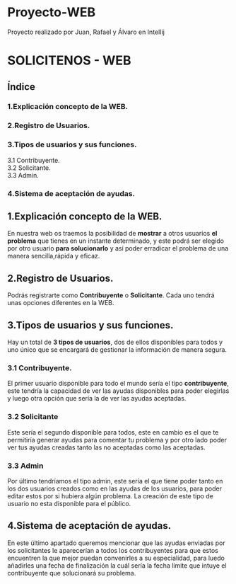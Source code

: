 # Proyecto-WEB
Proyecto realizado por Juan, Rafael y Álvaro en IntelIij


# SOLICITENOS - WEB 

## Índice

### 1.Explicación concepto de la WEB.
### 2.Registro de Usuarios.
### 3.Tipos de usuarios y sus funciones.  
3.1 Contribuyente.  
3.2 Solicitante.  
3.3 Admin.
### 4.Sistema de aceptación de ayudas.

## 1.Explicación concepto de la WEB.  
En nuestra web os traemos la posibilidad de **mostrar** a otros usuarios **el problema** que tienes en un instante determinado, y este podrá ser elegido por otro usuario **para solucionarlo** y así poder erradicar el problema de una manera sencilla,rápida y eficaz.  
## 2.Registro de Usuarios.  
Podrás registrarte como **Contribuyente** o **Solicitante**. Cada uno tendrá unas opciones diferentes en la WEB.  
## 3.Tipos de usuarios y sus funciones.  
Hay un total de **3 tipos de usuarios**, dos de ellos disponibles para todos y uno único que se encargará de gestionar la información de manera segura.  
### 3.1 Contribuyente.  
El primer usuario disponible para todo el mundo sería el tipo **contribuyente**, este tendría la capacidad de ver las ayudas disponibles para poder elegirlas y luego otra opción que sería la de ver las ayudas aceptadas.  
### 3.2 Solicitante  
Este sería el segundo disponible para todos, este en cambio es el que te permitiría generar ayudas para comentar tu problema y por otro lado poder ver tus ayudas creadas tanto las no aceptadas como las aceptadas.  
### 3.3 Admin  
Por último tendríamos el tipo admin, este sería el que tiene poder tanto en los dos usuarios creados como en las ayudas de los usuarios, para poder editar estos por si hubiera algún problema. La creación de este tipo de usuario no esta disponible para el público.  
## 4.Sistema de aceptación de ayudas.  
En este último apartado queremos mencionar que las ayudas enviadas por los solicitantes le aparecerían a todos los contribuyentes para que estos encuentren la que mejor puedan convenirles a su especialidad, para luedo añadirles una fecha de finalización la cuál sería la fecha límite que intuye el contribuyente que solucionará su problema.
